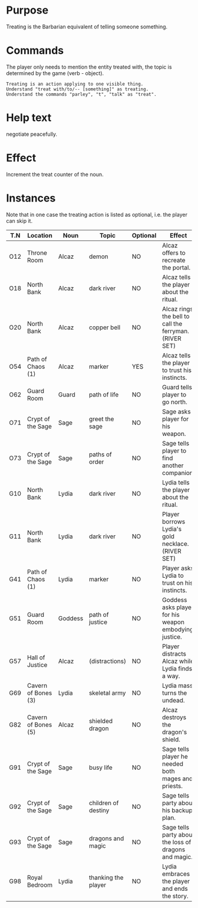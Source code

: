 # Purpose

Treating is the Barbarian equivalent of telling someone something.

# Commands

The player only needs to mention the entity treated with, the topic is determined by the game (verb - object).

```
Treating is an action applying to one visible thing.
Understand "treat with/to/-- [something]" as treating.
Understand the commands "parley", "t", "talk" as "treat".
```

# Help text

negotiate peacefully.

# Effect

Increment the treat counter of the noun.

# Instances

Note that in one case the treating action is listed as optional, i.e. the player can skip it.

T.N | Location            | Noun    | Topic               | Optional | Effect
----|---------------------|---------|---------------------|----------|-------------------------------------
O12 | Throne Room         | Alcaz   | demon               | NO       | Alcaz offers to recreate the portal.
O18 | North Bank          | Alcaz   | dark river          | NO       | Alcaz tells the player about the ritual.
O20 | North Bank          | Alcaz   | copper bell         | NO       | Alcaz rings the bell to call the ferryman. (RIVER SET)
O54 | Path of Chaos (1)   | Alcaz   | marker              | YES      | Alcaz tells the player to trust his instincts.
O62 | Guard Room          | Guard   | path of life        | NO       | Guard tells player to go north.
O71 | Crypt of the Sage   | Sage    | greet the sage      | NO       | Sage asks player for his weapon.
O73 | Crypt of the Sage   | Sage    | paths of order      | NO       | Sage tells player to find another companion.
G10 | North Bank          | Lydia   | dark river          | NO       | Lydia tells the player about the ritual.
G11 | North Bank          | Lydia   | dark river          | NO       | Player borrows Lydia's gold necklace. (RIVER SET)
G41 | Path of Chaos (1)   | Lydia   | marker              | NO       | Player asks Lydia to trust on his instincts.
G51 | Guard Room          | Goddess | path of justice     | NO       | Goddess asks player for his weapon embodying justice.
G57 | Hall of Justice     | Alcaz   | (distractions)      | NO       | Player distracts Alcaz while Lydia finds a way.
G69 | Cavern of Bones (3) | Lydia   | skeletal army       | NO       | Lydia mass turns the undead.
G82 | Cavern of Bones (5) | Alcaz   | shielded dragon     | NO       | Alcaz destroys the dragon's shield.
G91 | Crypt of the Sage   | Sage    | busy life           | NO       | Sage tells player he needed both mages and priests. 
G92 | Crypt of the Sage   | Sage    | children of destiny | NO       | Sage tells party about his backup plan.
G93 | Crypt of the Sage   | Sage    | dragons and magic   | NO       | Sage tells party about the loss of dragons and magic.
G98 | Royal Bedroom       | Lydia   | thanking the player | NO       | Lydia embraces the player and ends the story.
